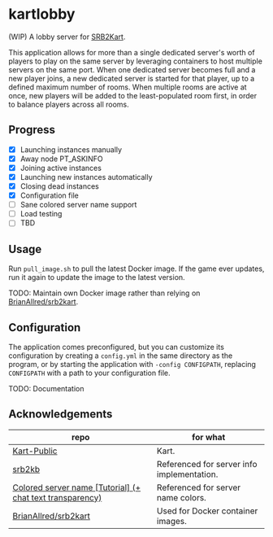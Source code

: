 # kartlobby
(WIP) A lobby server for [SRB2Kart](https://github.com/STJr/Kart-Public).

This application allows for more than a single dedicated server's worth of players to play on
the same server by leveraging containers to host multiple servers on the same port. When one dedicated server becomes full and a new player joins, a new dedicated server
is started for that player, up to a defined maximum number of rooms. When multiple rooms are active at once, new players will be added to the least-populated room first,
in order to balance players across all rooms.

## Progress
 - [x] Launching instances manually
 - [x] Away node PT_ASKINFO
 - [x] Joining active instances
 - [x] Launching new instances automatically
 - [x] Closing dead instances
 - [x] Configuration file
 - [ ] Sane colored server name support
 - [ ] Load testing
 - [ ] TBD

## Usage
Run `pull_image.sh` to pull the latest Docker image. If the game ever updates, run it again to update the image to the latest version.

TODO: Maintain own Docker image rather than relying on [BrianAllred/srb2kart](https://github.com/BrianAllred/srb2kart).

## Configuration
The application comes preconfigured, but you can customize its configuration by creating a `config.yml` in the same directory as the program,
or by starting the application with `-config CONFIGPATH`, replacing `CONFIGPATH` with a path to your configuration file.

TODO: Documentation

## Acknowledgements
repo|for what
--|--
[Kart-Public](https://github.com/STJr/Kart-Public)|Kart.
[srb2kb](https://github.com/NielsjeNL/srb2kb)|Referenced for server info implementation.
[Colored server name [Tutorial] (+ chat text transparency)](https://mb.srb2.org/threads/colored-server-name-tutorial-chat-text-transparency.25474/)|Referenced for server name colors.
[BrianAllred/srb2kart](https://github.com/BrianAllred/srb2kart)|Used for Docker container images.
